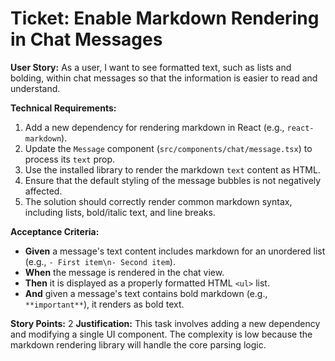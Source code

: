 # Ticket: Enable Markdown Rendering in Chat Messages

**User Story:**
As a user, I want to see formatted text, such as lists and bolding, within chat messages so that the information is easier to read and understand.

**Technical Requirements:**
1.  Add a new dependency for rendering markdown in React (e.g., `react-markdown`).
2.  Update the `Message` component (`src/components/chat/message.tsx`) to process its `text` prop.
3.  Use the installed library to render the markdown `text` content as HTML.
4.  Ensure that the default styling of the message bubbles is not negatively affected.
5.  The solution should correctly render common markdown syntax, including lists, bold/italic text, and line breaks.

**Acceptance Criteria:**
- **Given** a message's text content includes markdown for an unordered list (e.g., `- First item\n- Second item`).
- **When** the message is rendered in the chat view.
- **Then** it is displayed as a properly formatted HTML `<ul>` list.
- **And** given a message's text contains bold markdown (e.g., `**important**`), it renders as bold text.

**Story Points:** 2
**Justification:** This task involves adding a new dependency and modifying a single UI component. The complexity is low because the markdown rendering library will handle the core parsing logic.
